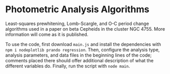 # Photometric Analysis Algorithms

Least-squares prewhitening, Lomb-Scargle, and O-C period change algorithms used in a paper on beta Cepheids in the cluster NGC 4755. More information will come as it is published.

To use the code, first download `main.js` and install the dependencies with `npm i nodeplotlib prando regression`. Then, configure the analysis type, analysis parameters, and data files in the beginning lines of the code; comments placed there should offer additional description of what the different variables do. Finally, run the script with `node main`.
